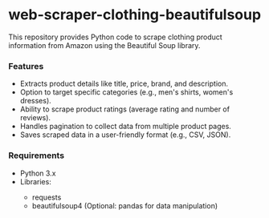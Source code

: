 # web-scraper-clothing-beautifulsoup
This repository provides Python code to scrape clothing product information from Amazon using the Beautiful Soup library.
<br>
<h3>Features</h3>
<ul>
    <li>Extracts product details like title, price, brand, and description.</li>
    <li>Option to target specific categories (e.g., men's shirts, women's dresses).</li>
    <li>Ability to scrape product ratings (average rating and number of reviews).</li>
    <li>Handles pagination to collect data from multiple product pages.</li>
    <li>Saves scraped data in a user-friendly format (e.g., CSV, JSON).</li>
</ul>

<h3>Requirements</h3>
<ul>
    <li>Python 3.x</li>
    <li>Libraries:</li>
        <ul>
            <li>requests</li>
            <li>beautifulsoup4 (Optional: pandas for data manipulation)</li>
        </ul>
</ul>